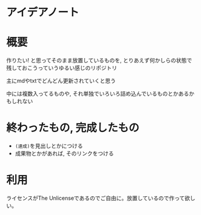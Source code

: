 # アイデアノート

# 概要
作りたい! と思ってそのまま放置しているものを, とりあえず何かしらの状態で残しておこうっていうゆるい感じのリポジトリ

主にmdやtxtでどんどん更新されていくと思う

中には複数入ってるものや, それ単独でいろいろ詰め込んでいるものとかあるかもしれない

# 終わったもの, 完成したもの
* `(達成)`を見出しとかにつける
* 成果物とかがあれば, そのリンクをつける

# 利用
ライセンスがThe Unlicenseであるのでご自由に。放置しているので作って欲しい。
